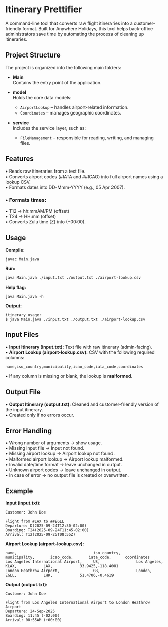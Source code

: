 # Itinerary Prettifier
A command-line tool that converts raw flight itineraries into a customer-friendly format.
Built for Anywhere Holidays, this tool helps back-office administrators save time by automating the process of cleaning up itineraries.
## Project Structure

The project is organized into the following main folders:

- **Main**  
  Contains the entry point of the application.

- **model**  
  Holds the core data models:
    - `AirportLookup` – handles airport-related information.
    - `Coordinates` – manages geographic coordinates.

- **service**  
  Includes the service layer, such as:
    - `FileManagement` – responsible for reading, writing, and managing files.
## Features
•   Reads raw itineraries from a text file.<br/>
•	Converts airport codes (#IATA and ##ICAO) into full airport names using a lookup CSV.<br/>
•	Formats dates into DD-Mmm-YYYY (e.g., 05 Apr 2007).<br/>
### • Formats times:
•	T12 → hh:mmAM/PM (offset)<br/>
•	T24 → HH:mm (offset)<br/>
•	Converts Zulu time (Z) into (+00:00).<br/>
## Usage
**Compile:**
```
javac Main.java
```
**Run:**
```
java Main.java ./input.txt ./output.txt ./airport-lookup.csv
```
**Help flag:**
```
java Main.java -h
```
**Output:**
```
itinerary usage:
$ java Main.java ./input.txt ./output.txt ./airport-lookup.csv
```
## Input Files

•	**Input Itinerary (input.txt):** Text file with raw itinerary (admin-facing). <br/>
•	**Airport Lookup (airport-lookup.csv):** CSV with the following required columns:

```
name,iso_country,municipality,icao_code,iata_code,coordinates
```
•	If any column is missing or blank, the lookup is **malformed**. 
## Output File 
•	**Output Itinerary (output.txt):** Cleaned and customer-friendly version of the input itinerary.<br/>
•	Created only if no errors occur.
## Error Handling
•	Wrong number of arguments → show usage.<br/>
•	Missing input file → Input not found.<br/>
•	Missing airport lookup → Airport lookup not found.<br/>
•	Malformed airport lookup → Airport lookup malformed.<br/>
•	Invalid date/time format → leave unchanged in output.<br/>
•	Unknown airport codes → leave unchanged in output.<br/>
•	In case of error → no output file is created or overwritten.
## Example
**Input (input.txt):**
```
Customer: John Doe

Flight from #LAX to ##EGLL
Departure: D(2025-09-24T12:30-02:00)
Boarding: T24(2025-09-24T11:45-02:00)
Arrival: T12(2025-09-25T08:55Z)
```
**Airport Lookup (airport-lookup.csv):**
```
name,                                  iso_country,       municipality,       icao_code,       iata_code,      coordinates
Los Angeles International Airport,     US,                Los Angeles,        KLAX,            LAX,            33.9425,-118.4081
London Heathrow Airport,               GB,                London,             EGLL,            LHR,            51.4706,-0.4619
```
**Output (output.txt):**
```
Customer: John Doe

Flight from Los Angeles International Airport to London Heathrow Airport
Departure: 24-Sep-2025
Boarding: 11:45 (-02:00)
Arrival: 08:55AM (+00:00)
```
